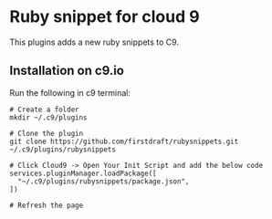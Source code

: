 Ruby snippet for cloud 9
===================

This plugins adds a new ruby snippets to C9.


Installation on c9.io
---------------------

Run the following in c9 terminal:

    # Create a folder
    mkdir ~/.c9/plugins

    # Clone the plugin
    git clone https://github.com/firstdraft/rubysnippets.git ~/.c9/plugins/rubysnippets

    # Click Cloud9 -> Open Your Init Script and add the below code
    services.pluginManager.loadPackage([
      "~/.c9/plugins/rubysnippets/package.json",
    ])

    # Refresh the page


